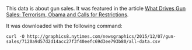 This data is about gun sales. It was featured in the article [What Drives Gun Sales: Terrorism,
Obama and Calls for Restrictions](http://www.nytimes.com/interactive/2015/12/10/us/gun-sales-terrorism-obama-restrictions.html?_r=0).

It was downloaded with the following command:

```
curl -O http://graphics8.nytimes.com/newsgraphics/2015/12/07/gun-sales/7120a9d57d2d14acc27f3f40eefc69d3ee793b80/all-data.csv
```
